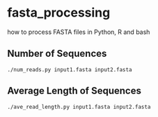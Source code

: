 # fasta_processing
how to process FASTA files in Python, R and bash

## Number of Sequences

```
./num_reads.py input1.fasta input2.fasta
```

## Average Length of Sequences

```
./ave_read_length.py input1.fasta input2.fasta
```
